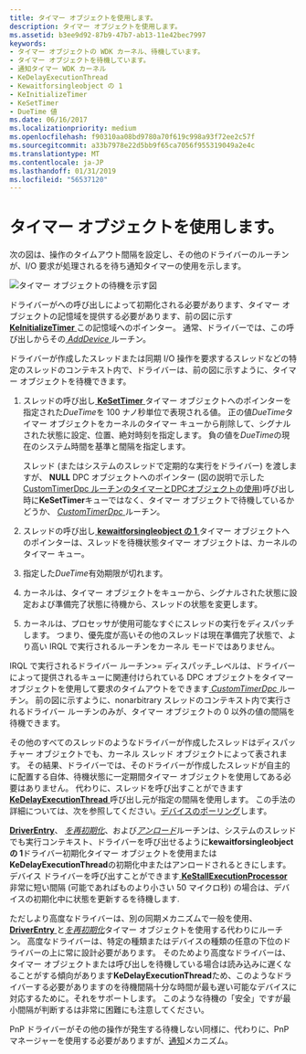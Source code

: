 ```yaml
---
title: タイマー オブジェクトを使用します。
description: タイマー オブジェクトを使用します。
ms.assetid: b3ee9d92-87b9-47b7-ab13-11e42bec7997
keywords:
- タイマー オブジェクトの WDK カーネル、待機しています。
- タイマー オブジェクトを待機しています。
- 通知タイマー WDK カーネル
- KeDelayExecutionThread
- Kewaitforsingleobject の 1
- KeInitializeTimer
- KeSetTimer
- DueTime 値
ms.date: 06/16/2017
ms.localizationpriority: medium
ms.openlocfilehash: f90310aa08bd9780a70f619c998a93f72ee2c57f
ms.sourcegitcommit: a33b7978e22d5bb9f65ca7056f955319049a2e4c
ms.translationtype: MT
ms.contentlocale: ja-JP
ms.lasthandoff: 01/31/2019
ms.locfileid: "56537120"
---
```

# <a name="using-timer-objects"></a>タイマー オブジェクトを使用します。





次の図は、操作のタイムアウト間隔を設定し、その他のドライバーのルーチンが、I/O 要求が処理されるを待ち通知タイマーの使用を示します。

![タイマー オブジェクトの待機を示す図](images/3ketimer.png)

ドライバーがへの呼び出しによって初期化される必要があります、タイマー オブジェクトの記憶域を提供する必要があります、前の図に示す[ **KeInitializeTimer** ](https://msdn.microsoft.com/library/windows/hardware/ff552168)この記憶域へのポインター。 通常、ドライバーでは、この呼び出しからその[ *AddDevice* ](https://msdn.microsoft.com/library/windows/hardware/ff540521)ルーチン。

ドライバーが作成したスレッドまたは同期 I/O 操作を要求するスレッドなどの特定のスレッドのコンテキスト内で、ドライバーは、前の図に示すように、タイマー オブジェクトを待機できます。

1.  スレッドの呼び出し[ **KeSetTimer** ](https://msdn.microsoft.com/library/windows/hardware/ff553286)タイマー オブジェクトへのポインターを指定された*DueTime*を 100 ナノ秒単位で表現される値。 正の値*DueTime*タイマー オブジェクトをカーネルのタイマー キューから削除して、シグナルされた状態に設定、位置、絶対時刻を指定します。 負の値を*DueTime*の現在のシステム時間を基準と間隔を指定します。

    スレッド (またはシステムのスレッドで定期的な実行をドライバー) を渡しますが、 **NULL** DPC オブジェクトへのポインター (図の説明で示した[CustomTimerDpc ルーチンのタイマーとDPCオブジェクトの使用](registering-and-queuing-a-customtimerdpc-routine.md))呼び出し時に**KeSetTimer**キューではなく、タイマー オブジェクトで待機しているかどうか、 [ *CustomTimerDpc* ](https://msdn.microsoft.com/library/windows/hardware/ff542983)ルーチン。

2.  スレッドの呼び出し[ **kewaitforsingleobject の 1** ](https://msdn.microsoft.com/library/windows/hardware/ff553350)タイマー オブジェクトへのポインターは、スレッドを待機状態タイマー オブジェクトは、カーネルのタイマー キュー。

3.  指定した*DueTime*有効期限が切れます。

4.  カーネルは、タイマー オブジェクトをキューから、シグナルされた状態に設定および準備完了状態に待機から、スレッドの状態を変更します。

5.  カーネルは、プロセッサが使用可能なすぐにスレッドの実行をディスパッチします。 つまり、優先度が高いその他のスレッドは現在準備完了状態で、より高い IRQL で実行されるルーチンをカーネル モードではありません。

IRQL で実行されるドライバー ルーチン&gt;= ディスパッチ\_レベルは、ドライバーによって提供されるキューに関連付けられている DPC オブジェクトをタイマー オブジェクトを使用して要求のタイムアウトをできます[ *CustomTimerDpc* ](https://msdn.microsoft.com/library/windows/hardware/ff542983)ルーチン。 前の図に示すように、nonarbitrary スレッドのコンテキスト内で実行されるドライバー ルーチンのみが、タイマー オブジェクトの 0 以外の値の間隔を待機できます。

その他のすべてのスレッドのようなドライバーが作成したスレッドはディスパッチャー オブジェクトでも、カーネル スレッド オブジェクトによって表されます。 その結果、ドライバーでは、そのドライバーが作成したスレッドが自主的に配置する自体、待機状態に一定期間タイマー オブジェクトを使用してある必要はありません。 代わりに、スレッドを呼び出すことができます[ **KeDelayExecutionThread** ](https://msdn.microsoft.com/library/windows/hardware/ff551986)呼び出し元が指定の間隔を使用します。 この手法の詳細については、次を参照してください。[デバイスのポーリング](avoid-polling-devices.md)します。

[**DriverEntry**](https://msdn.microsoft.com/library/windows/hardware/ff544113)、 [*を再初期化*](https://msdn.microsoft.com/library/windows/hardware/ff561022)、および[*アンロード*](https://msdn.microsoft.com/library/windows/hardware/ff564886)ルーチンは、システムのスレッドでも実行コンテキスト、ドライバーを呼び出せるように**kewaitforsingleobject の 1**ドライバー初期化タイマー オブジェクトを使用または**KeDelayExecutionThread**の初期化中またはアンロードされるときにします。 デバイス ドライバーを呼び出すことができます[ **KeStallExecutionProcessor** ](https://msdn.microsoft.com/library/windows/hardware/ff553295)非常に短い間隔 (可能であればものより小さい 50 マイクロ秒) の場合は、デバイスの初期化中に状態を更新するを待機します.

ただしより高度なドライバーは、別の同期メカニズムで一般を使用、 [ **DriverEntry** ](https://msdn.microsoft.com/library/windows/hardware/ff544113)と[*を再初期化*](https://msdn.microsoft.com/library/windows/hardware/ff561022)タイマー オブジェクトを使用する代わりにルーチン。 高度なドライバーは、特定の種類またはデバイスの種類の任意の下位のドライバーの上に常に設計必要があります。 そのためより高度なドライバーは、タイマー オブジェクトまたは呼び出しを待機している場合は読み込みに遅くなることがする傾向があります**KeDelayExecutionThread**ため、このようなドライバーする必要がありますのを待機間隔十分な時間が最も遅い可能なデバイスに対応するために。それをサポートします。 このような待機の「安全」ですが最小間隔が判断するは非常に困難にも注意してください。

PnP ドライバーがその他の操作が発生する待機しない同様に、代わりに、PnP マネージャーを使用する必要がありますが、[通知](using-pnp-notification.md)メカニズム。

 

 





